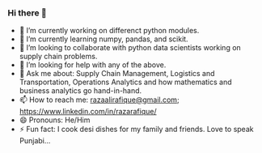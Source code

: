 ### Hi there 👋


- 🔭 I’m currently working on differenct python modules.
- 🌱 I’m currently learning numpy, pandas, and scikit. 
- 👯 I’m looking to collaborate with python data scientists working on supply chain problems. 
- 🤔 I’m looking for help with any of the above. 
- 💬 Ask me about: Supply Chain Management, Logistics and Transportation, Operations Analytics and how mathematics and business analytics go hand-in-hand. 
- 📫 How to reach me: razaalirafique@gmail.com; https://www.linkedin.com/in/razarafique/ 
- 😄 Pronouns: He/Him
- ⚡ Fun fact: I cook desi dishes for my family and friends. Love to speak Punjabi...

